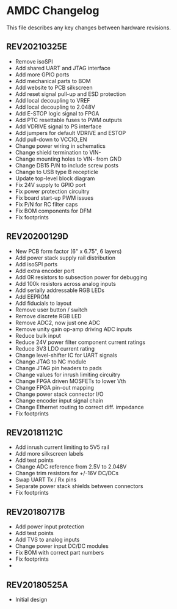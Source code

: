 # AMDC Changelog

This file describes any key changes between hardware revisions.

## REV20210325E

- Remove isoSPI
- Add shared UART and JTAG interface
- Add more GPIO ports
- Add mechanical parts to BOM
- Add website to PCB silkscreen
- Add reset signal pull-up and ESD protection
- Add local decoupling to VREF
- Add local decoupling to 2.048V
- Add E-STOP logic signal to FPGA
- Add PTC resettable fuses to PWM outputs
- Add VDRIVE signal to PS interface
- Add jumpers for default VDRIVE and ESTOP
- Add pull-down to VCCIO_EN
- Change power wiring in schematics
- Change shield termination to VIN-
- Change mounting holes to VIN- from GND
- Change DB15 P/N to include screw posts
- Change to USB type B recepticle
- Update top-level block diagram
- Fix 24V supply to GPIO port
- Fix power protection circuitry
- Fix board start-up PWM issues
- Fix P/N for RC filter caps
- Fix BOM components for DFM
- Fix footprints

## REV20200129D

- New PCB form factor (6" x 6.75", 6 layers)
- Add power stack supply rail distribution
- Add isoSPI ports
- Add extra encoder port
- Add 0R resistors to subsection power for debugging
- Add 100k resistors across analog inputs
- Add serially addressable RGB LEDs
- Add EEPROM
- Add fiducials to layout
- Remove user button / switch
- Remove discrete RGB LED
- Remove ADC2, now just one ADC
- Remove unity gain op-amp driving ADC inputs
- Reduce bulk input
- Reduce 24V power filter component current ratings
- Reduce 3V3 LDO current rating
- Change level-shifter IC for UART signals
- Change JTAG to NC module
- Change JTAG pin headers to pads
- Change values for inrush limiting circuitry
- Change FPGA driven MOSFETs to lower Vth
- Change FPGA pin-out mapping
- Change power stack connector I/O
- Change encoder input signal chain
- Change Ethernet routing to correct diff. impedance
- Fix footprints

## REV20181121C

- Add inrush current limiting to 5V5 rail
- Add more silkscreen labels
- Add test points
- Change ADC reference from 2.5V to 2.048V
- Change trim resistors for +/-16V DC/DCs
- Swap UART Tx / Rx pins
- Separate power stack shields between connectors
- Fix footprints

## REV20180717B

- Add power input protection
- Add test points
- Add TVS to analog inputs
- Change power input DC/DC modules
- Fix BOM with correct part numbers
- Fix footprints
- 
## REV20180525A

- Initial design
